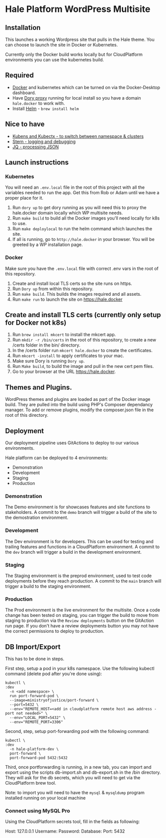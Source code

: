 # Hale Platform WordPress Multisite 

## Installation

This launches a working Wordpress site that pulls in the Hale theme.
You can choose to launch the site in Docker or Kubernetes.

Currently only the Docker build works locally but for CloudPlatform
environments you can use the kubernetes build.

## Required

- [Docker](https://www.docker.com/) and kubernetes which can be turned on via the Docker-Desktop dashboard.
- Have [Dory proxy](https://github.com/FreedomBen/dory) running for local install so you have a domain `hale.docker`
  to work with.
- Install [Helm](https://helm.sh/docs) - `brew install helm`

## Nice to have

-   [Kubens and Kubectx - to switch between namespace & clusters](https://github.com/ahmetb/kubectx)
-   [Stern - logging and debugging](https://github.com/wercker/stern)
-   [JQ - processing JSON](https://stedolan.github.io/jq)

## Launch instructions

### Kubernetes

You will need an `.env.local` file in the root of this project with all the
variables needed to run the app. Get this from Rob or Adam until we have
a proper place for it.

1. Run `dory up` to get dory running as you will need this to proxy the
   hale.docker domain locally which WP multisite needs.
2. Run `make build` to build all the Docker images you'll need locally for k8s to use.
3. Run `make deploylocal` to run the helm command which launches the site. 
3. If all is running, go to `http://hale.docker` in your browser. You will be greeted by a WP installation page.

### Docker
Make sure you have the `.env.local` file with correct .env vars in the root of 
this repository.

1. Create and install local TLS certs so the site runs on https.
2. Run `Dory up` from within this repository.
3. Run `make build`. This builds the images required and all assets.
4. Run `make run` to launch the site on https://hale.docker

## Create and install TLS certs (currently only setup for Docker not k8s)

1. Run `brew install mkcert` to install the mkcert app.
2. Run `mkdir -r /bin/certs` in the root of this repository, to create a new /certs folder in the bin/ directory.
3. In the /certs folder run `mkcert hale.docker` to create the certificates.
4. Run `mkcert -install` to apply certificates to your mac.
5. Make sure Dory is running `Dory up`.
6. Run `Make build`, to build the image and pull in the new cert pem files.
7. Go to your browser at the URL https://hale.docker.

## Themes and Plugins.

WordPress themes and plugins are loaded as part of the Docker image build. They
are pulled into the build using PHP's Composer dependancy manager. To add or
remove plugins, modify the composer.json file in the root of this directory.

## Deployment
Our deployment pipeline uses GitActions to deploy to our various environments.

Hale platform can be deployed to 4 environments:
- Demonstration
- Development
- Staging
- Production

### Demonstration

The Demo environment is for showcases features and site functions to
stakeholders. A commit to the `demo` branch will trigger a build of the site to
the demostration environment. 

### Development

The Dev environment is for developers. This can be used for testing and
trailing features and functions in a CloudPlatform environment. A commit to the
`dev` branch will trigger a build in the development environment.

### Staging

The Staging environment is the preprod environment, used to test code
deployments before they reach production. A commit to the `main` branch will
trigger a build to the staging environment.

### Production

The Prod environment is the live environment for the multisite. Once a code
change has been tested on staging, you can trigger the build to move from
staging to production via the `Review deployments` button on the GitAction run
page. If you don't have a review deployments button you may not have the
correct permissions to deploy to production.

## DB Import/Export

This has to be done in steps.

First step, setup a pod in your k8s namespace. Use the following kubectl
command (delete pod after you're done using):

```
kubectl \                                                                                                                :dev
  -n <add namespace> \
  run port-forward-pod \
  --image=ministryofjustice/port-forward \
  --port=5432 \
  --env="REMOTE_HOST=<add in cloudplatform remote host aws address - port not needed>" \
  --env="LOCAL_PORT=5432" \
  --env="REMOTE_PORT=3306"
```

Second, step, setup port-forwarding pod with the following command:

```
kubectl \                                                                                                                :dev
  -n hale-platform-dev \
  port-forward \
  port-forward-pod 5432:5432
```

Third, once portforwarding is running, in a new tab, you can import and export using the
scripts db-import.sh and db-export.sh in the /bin directory. They will ask
for the db secrets, which you will need to get via the CloudPlatform brew
tool. 

Note: to import you will need to have the `mysql` & `mysqldump` program installed running on your local
machine

### Connect using MySQL Pro

Using the CloudPlatform secrets tool, fill in the fields as following:

Host: 127.0.0.1
Username: <db username>
Password: <db password>
Database: <db database name>
Port: 5432


